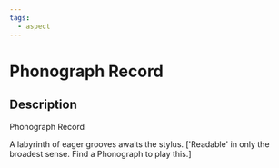 ```yaml
---
tags:
  - aspect
---
```


# Phonograph Record

## Description
Phonograph Record

A labyrinth of eager grooves awaits the stylus. ['Readable' in only the broadest sense. Find a Phonograph to play this.]